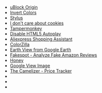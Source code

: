 * [uBlock Origin](https://addons.mozilla.org/en-US/firefox/addon/ublock-origin/)
* [Invert Colors](https://addons.mozilla.org/en-US/firefox/addon/invert-colors/)
* [Stylus](https://addons.mozilla.org/en-US/firefox/addon/styl-us/)
* [I don't care about cookies](https://addons.mozilla.org/en-US/firefox/addon/i-dont-care-about-cookies/)
* [Tampermonkey](https://addons.mozilla.org/en-US/firefox/addon/tampermonkey/)
* [Disable HTML5 Autoplay]()
* [Aliexpress Shopping Assistant](https://addons.mozilla.org/en-US/firefox/addon/chnprice-search-for-aliexpress/)
* [ColorZilla](https://addons.mozilla.org/en-US/firefox/addon/colorzilla/)
* [Earth View from Google Earth](https://addons.mozilla.org/en-US/firefox/addon/earth-view-from-google/)
* [Fakespot - Analyze Fake Amazon Reviews ](https://addons.mozilla.org/en-US/firefox/addon/fakespot-fake-amazon-reviews/)
* [Honey](https://addons.mozilla.org/en-US/firefox/addon/honey/)
* [Google View Image](https://addons.mozilla.org/en-US/firefox/addon/view-image/)
* [The Camelizer - Price Tracker](https://addons.mozilla.org/en-US/firefox/addon/the-camelizer-price-history-ch/)
* []()
* []()
* []()

